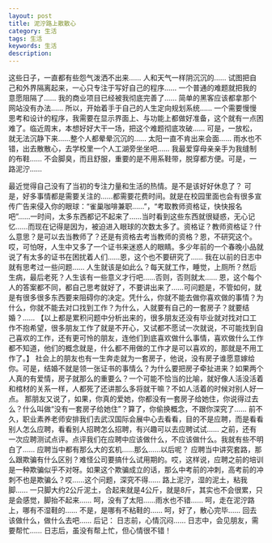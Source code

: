 ```yaml
---
layout: post
title: 泥泞路上散散心
category: 生活
tags: 生活
keywords: 生活
description: 
---
```

这些日子，一直都有些怨气泼洒不出来……
人和天气一样阴沉沉的……
试图把自己和外界隔离起来，一心只专注于写好自己的程序……
一个普通的难题就把我的意愿阻隔了……
我的商业项目已经被我彻底完善了……
简单的黑客应该都拿那个网站没有办法……
所以，开始着手于自己的人生定向规划系统……
一个需要慢慢思考和设计的程序，我需要在显示界面上、与功能上都做好准备，这个就有一点困难了。临近周末，本想好好大干一场，把这个难题彻底攻破……
可是，一放松，就无法沉静下来……整个人都晕晕沉沉的……
太阳一直不肯出来会面……
雨水也不错，出去散散心，去学校里一个人工湖旁坐坐吧……
我最爱穿母亲亲手为我缝制的布鞋……
不会脚臭，而且舒服，重要的是不用系鞋带，脱穿都方便。可是，一路泥泞……

最近觉得自己没有了当初的专注力量和生活的热情。是不是该好好休息了？
可是，好多事情都是需要关注的……都需要花费时间。就是在校园里面也会有很多宣传广告来侵入你的眼球：“雀巢咖啡兼职……”，“考取教师资格证，快快报名吧”……一时间，太多东西都记不起来了……当时看到这些东西就很疑惑，无心记忆……而现在记得是因为，被迫进入眼球的次数太多了。资格证？教师资格证？什么意思？是可以去当教师了？还是有资格去考当教师的资格？恩，不研究这个。
哎，可怕呀，人生中又多了一个证书来迷惑人的眼睛。多少年前的一个春晚小品就说了有太多的证书在困扰着人们……恩，这个也不要研究了……
我在以前的日志中就有思考过一些问题……
人生就该是如此么？每天就工作，睡觉，上厕所？然后生病，最后老死？人生该有一些意义才行吧……否则，否则就太……
恩，这个每个人的答案都不同，都自己思考就好了，不要讲出来了……可问题是，不管如何，就是有很多很多东西要来阻碍你的决定。凭什么，你就不能去做你喜欢做的事情？为什么，你就不能去对口找到工作？为什么，人就要有自己的一套房子？就要结婚？……
【以上都是累积问题中分析出来的，很多朋友还没有毕业就对找对口工作不抱希望，很多朋友工作了就是不开心，又试都不愿试一次就说，不可能找到自己喜欢的工作，还有更可怜的朋友，连他们到底喜欢做什么事情，喜欢做什么工作都不知道，他们的概念就是，什么都不用做的工作才是可以喜欢的，那就是不用工作了。】
社会上的朋友也有一生奔走就为一套房子，他说，没有房子谁愿意嫁给你。可是，结婚不就是领一张证书的事情么？为什么要把房子牵扯进来？如果两个人真的有爱情，房子就那么的重要么？一个可能不恰当的比喻，就好像人活没活着和棺材的关系一样，人都死了还讲那么多将就干嘛？不如人活着的时候对别人好一点。
那朋友又说了，如果，你真的爱她，你都没有一套房子给她住，你说得过去么？什么叫做“没有一套房子给她住”？算了，你偷换概念，不跟你深究了……
前不久，职业素养老师安排我们去武汉国际会展中心去看看，目的不是应聘，而是看看别人怎么应聘，看看别人招聘怎么招聘，有兴趣可以去应聘试试……
之前，还有一次应聘测试点评。点评我们在应聘中应该做什么，不应该做什么。我就有些不明白了……
应聘当中都有那么大的玄机……那么……以后呢？
应聘当中讲究套路，那么跟欺骗有什么区别？难怪公司要搞什么试用期的。哎，这样说，应聘之前的培训是一种欺骗似乎不对呀。如果这个欺骗成立的话，那么中考前的冲刺，高考前的冲刺不也是欺骗么？哎……这个问题，深究不得……
路上泥泞，湿的泥土，粘我脚……
一只脚大约2公斤泥土，合起来就是4公斤，就是8斤，其实也不会很累，只是会感觉，脚抬不起来……
呵，没有了太阳……雨水也不错……
呵，走在泥泞路上，哪有不湿鞋的……
不是，是哪有不粘鞋的……
呵，好了，散心完毕……
回去该做什么，做什么去吧……
后记：
日志前，心情沉闷……
日志中，会见朋友，需要帮忙……
日志后，虽没有帮上忙，但心情很不错！